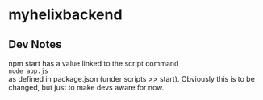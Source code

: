 # myhelixbackend

## Dev Notes ##
npm start has a value linked to the script command<br>
```node app.js ```<br>
as defined in package.json (under scripts >> start). Obviously this is to be changed, but just to make devs aware for now.
